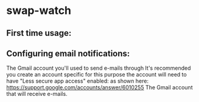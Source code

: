 # swap-watch


## First time usage:

## Configuring email notifications:


The Gmail account you'll used to send e-mails through
It's recommended you create an account specific for this purpose
the account will need to have "Less secure app access" enabled:
as shown here: https://support.google.com/accounts/answer/6010255
The Gmail account that will receive e-mails.
